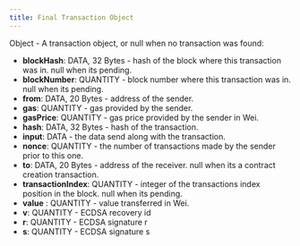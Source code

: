 ```yaml
---
title: Final Transaction Object
---
```


Object - A transaction object, or null when no transaction was found:

- **blockHash**: DATA, 32 Bytes - hash of the block where this transaction was in. null when its pending.
- **blockNumber**: QUANTITY - block number where this transaction was in. null when its pending.
- **from**: DATA, 20 Bytes - address of the sender.
- **gas**: QUANTITY - gas provided by the sender.
- **gasPrice**: QUANTITY - gas price provided by the sender in Wei.
- **hash**: DATA, 32 Bytes - hash of the transaction.
- **input**: DATA - the data send along with the transaction.
- **nonce**: QUANTITY - the number of transactions made by the sender prior to this one.
- **to**: DATA, 20 Bytes - address of the receiver. null when its a contract creation transaction.
- **transactionIndex**: QUANTITY - integer of the transactions index position in the block. null when its pending.
- **value** : QUANTITY - value transferred in Wei.
- **v**: QUANTITY - ECDSA recovery id
- **r**: QUANTITY - ECDSA signature r
- **s**: QUANTITY - ECDSA signature s
